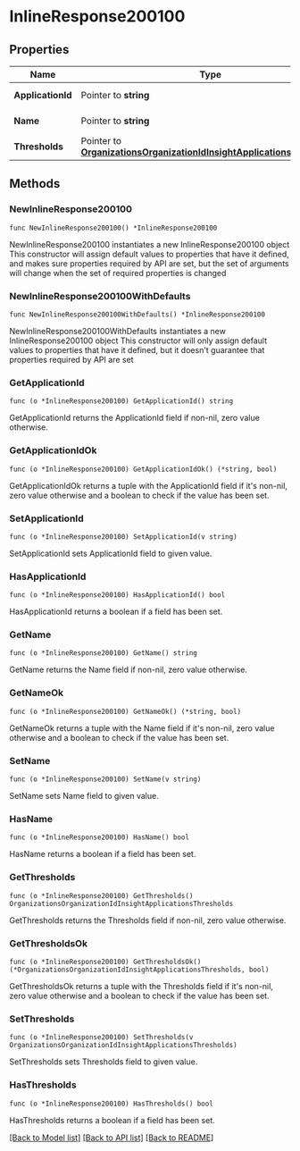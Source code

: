 # InlineResponse200100

## Properties

Name | Type | Description | Notes
------------ | ------------- | ------------- | -------------
**ApplicationId** | Pointer to **string** | Application identifier | [optional] 
**Name** | Pointer to **string** | Application name | [optional] 
**Thresholds** | Pointer to [**OrganizationsOrganizationIdInsightApplicationsThresholds**](OrganizationsOrganizationIdInsightApplicationsThresholds.md) |  | [optional] 

## Methods

### NewInlineResponse200100

`func NewInlineResponse200100() *InlineResponse200100`

NewInlineResponse200100 instantiates a new InlineResponse200100 object
This constructor will assign default values to properties that have it defined,
and makes sure properties required by API are set, but the set of arguments
will change when the set of required properties is changed

### NewInlineResponse200100WithDefaults

`func NewInlineResponse200100WithDefaults() *InlineResponse200100`

NewInlineResponse200100WithDefaults instantiates a new InlineResponse200100 object
This constructor will only assign default values to properties that have it defined,
but it doesn't guarantee that properties required by API are set

### GetApplicationId

`func (o *InlineResponse200100) GetApplicationId() string`

GetApplicationId returns the ApplicationId field if non-nil, zero value otherwise.

### GetApplicationIdOk

`func (o *InlineResponse200100) GetApplicationIdOk() (*string, bool)`

GetApplicationIdOk returns a tuple with the ApplicationId field if it's non-nil, zero value otherwise
and a boolean to check if the value has been set.

### SetApplicationId

`func (o *InlineResponse200100) SetApplicationId(v string)`

SetApplicationId sets ApplicationId field to given value.

### HasApplicationId

`func (o *InlineResponse200100) HasApplicationId() bool`

HasApplicationId returns a boolean if a field has been set.

### GetName

`func (o *InlineResponse200100) GetName() string`

GetName returns the Name field if non-nil, zero value otherwise.

### GetNameOk

`func (o *InlineResponse200100) GetNameOk() (*string, bool)`

GetNameOk returns a tuple with the Name field if it's non-nil, zero value otherwise
and a boolean to check if the value has been set.

### SetName

`func (o *InlineResponse200100) SetName(v string)`

SetName sets Name field to given value.

### HasName

`func (o *InlineResponse200100) HasName() bool`

HasName returns a boolean if a field has been set.

### GetThresholds

`func (o *InlineResponse200100) GetThresholds() OrganizationsOrganizationIdInsightApplicationsThresholds`

GetThresholds returns the Thresholds field if non-nil, zero value otherwise.

### GetThresholdsOk

`func (o *InlineResponse200100) GetThresholdsOk() (*OrganizationsOrganizationIdInsightApplicationsThresholds, bool)`

GetThresholdsOk returns a tuple with the Thresholds field if it's non-nil, zero value otherwise
and a boolean to check if the value has been set.

### SetThresholds

`func (o *InlineResponse200100) SetThresholds(v OrganizationsOrganizationIdInsightApplicationsThresholds)`

SetThresholds sets Thresholds field to given value.

### HasThresholds

`func (o *InlineResponse200100) HasThresholds() bool`

HasThresholds returns a boolean if a field has been set.


[[Back to Model list]](../README.md#documentation-for-models) [[Back to API list]](../README.md#documentation-for-api-endpoints) [[Back to README]](../README.md)


